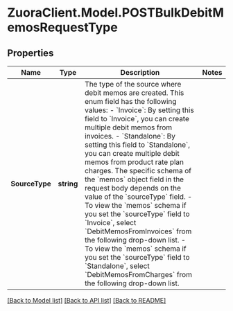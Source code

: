 # ZuoraClient.Model.POSTBulkDebitMemosRequestType

## Properties

Name | Type | Description | Notes
------------ | ------------- | ------------- | -------------
**SourceType** | **string** | The type of the source where debit memos are created.   This enum field has the following values: - &#x60;Invoice&#x60;: By setting this field to &#x60;Invoice&#x60;, you can create multiple debit memos from invoices. - &#x60;Standalone&#x60;: By setting this field to &#x60;Standalone&#x60;, you can create multiple debit memos from product rate plan charges.  The specific schema of the &#x60;memos&#x60; object field in the request body depends on the value of the &#x60;sourceType&#x60; field. - To view the &#x60;memos&#x60; schema if you set the &#x60;sourceType&#x60; field to &#x60;Invoice&#x60;, select &#x60;DebitMemosFromInvoices&#x60; from the following drop-down list. - To view the &#x60;memos&#x60; schema if you set the &#x60;sourceType&#x60; field to &#x60;Standalone&#x60;, select &#x60;DebitMemosFromCharges&#x60; from the following drop-down list.  | 

[[Back to Model list]](../README.md#documentation-for-models) [[Back to API list]](../README.md#documentation-for-api-endpoints) [[Back to README]](../README.md)

